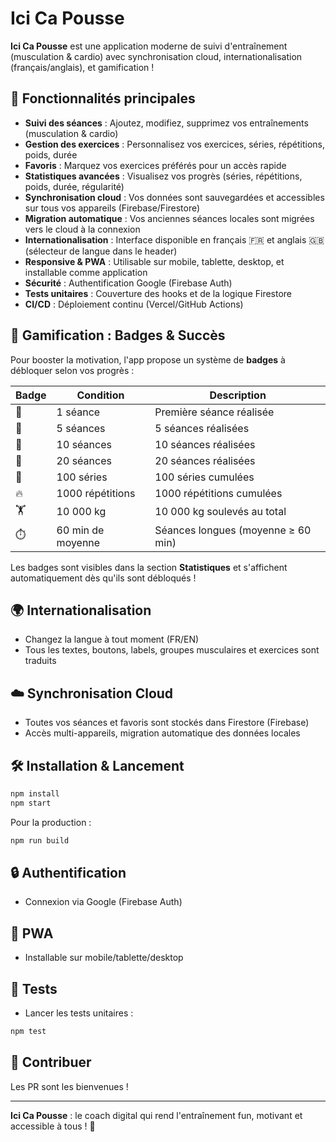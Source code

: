# Ici Ca Pousse

**Ici Ca Pousse** est une application moderne de suivi d'entraînement (musculation & cardio) avec synchronisation cloud, internationalisation (français/anglais), et gamification !

## 🚀 Fonctionnalités principales

- **Suivi des séances** : Ajoutez, modifiez, supprimez vos entraînements (musculation & cardio)
- **Gestion des exercices** : Personnalisez vos exercices, séries, répétitions, poids, durée
- **Favoris** : Marquez vos exercices préférés pour un accès rapide
- **Statistiques avancées** : Visualisez vos progrès (séries, répétitions, poids, durée, régularité)
- **Synchronisation cloud** : Vos données sont sauvegardées et accessibles sur tous vos appareils (Firebase/Firestore)
- **Migration automatique** : Vos anciennes séances locales sont migrées vers le cloud à la connexion
- **Internationalisation** : Interface disponible en français 🇫🇷 et anglais 🇬🇧 (sélecteur de langue dans le header)
- **Responsive & PWA** : Utilisable sur mobile, tablette, desktop, et installable comme application
- **Sécurité** : Authentification Google (Firebase Auth)
- **Tests unitaires** : Couverture des hooks et de la logique Firestore
- **CI/CD** : Déploiement continu (Vercel/GitHub Actions)

## 🏅 Gamification : Badges & Succès

Pour booster la motivation, l'app propose un système de **badges** à débloquer selon vos progrès :

| Badge | Condition | Description |
|-------|-----------|-------------|
| 🏅 | 1 séance | Première séance réalisée |
| 🥉 | 5 séances | 5 séances réalisées |
| 🥈 | 10 séances | 10 séances réalisées |
| 🥇 | 20 séances | 20 séances réalisées |
| 💪 | 100 séries | 100 séries cumulées |
| 🔥 | 1000 répétitions | 1000 répétitions cumulées |
| 🏋️ | 10 000 kg | 10 000 kg soulevés au total |
| ⏱️ | 60 min de moyenne | Séances longues (moyenne ≥ 60 min) |

Les badges sont visibles dans la section **Statistiques** et s'affichent automatiquement dès qu'ils sont débloqués !

## 🌍 Internationalisation
- Changez la langue à tout moment (FR/EN)
- Tous les textes, boutons, labels, groupes musculaires et exercices sont traduits

## ☁️ Synchronisation Cloud
- Toutes vos séances et favoris sont stockés dans Firestore (Firebase)
- Accès multi-appareils, migration automatique des données locales

## 🛠️ Installation & Lancement

```bash
npm install
npm start
```

Pour la production :
```bash
npm run build
```

## 🔒 Authentification
- Connexion via Google (Firebase Auth)

## 📱 PWA
- Installable sur mobile/tablette/desktop

## 🧪 Tests
- Lancer les tests unitaires :
```bash
npm test
```

## 🤝 Contribuer
Les PR sont les bienvenues !

---

**Ici Ca Pousse** : le coach digital qui rend l'entraînement fun, motivant et accessible à tous ! 💪

